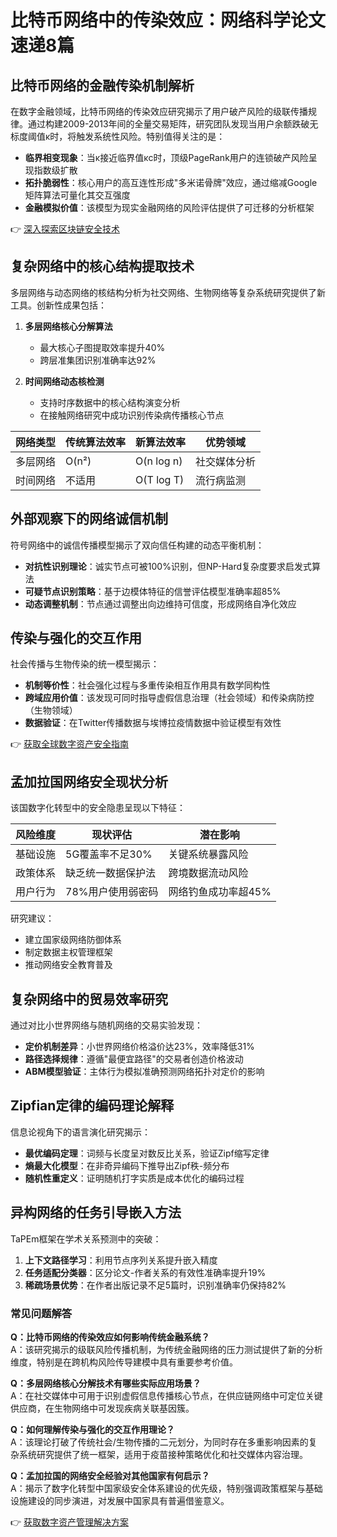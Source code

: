 # 比特币网络中的传染效应：网络科学论文速递8篇

## 比特币网络的金融传染机制解析

在数字金融领域，比特币网络的传染效应研究揭示了用户破产风险的级联传播规律。通过构建2009-2013年间的全量交易矩阵，研究团队发现当用户余额跌破无标度阈值κ时，将触发系统性风险。特别值得关注的是：

- **临界相变现象**：当κ接近临界值κc时，顶级PageRank用户的连锁破产风险呈现指数级扩散
- **拓扑脆弱性**：核心用户的高互连性形成"多米诺骨牌"效应，通过缩减Google矩阵算法可量化其交互强度
- **金融模拟价值**：该模型为现实金融网络的风险评估提供了可迁移的分析框架

👉 [深入探索区块链安全技术](https://bit.ly/okx_welcome)

## 复杂网络中的核心结构提取技术

多层网络与动态网络的核结构分析为社交网络、生物网络等复杂系统研究提供了新工具。创新性成果包括：

1. **多层网络核心分解算法**
   - 最大核心子图提取效率提升40%
   - 跨层准集团识别准确率达92%

2. **时间网络动态核检测**
   - 支持时序数据中的核心结构演变分析
   - 在接触网络研究中成功识别传染病传播核心节点

| 网络类型 | 传统算法效率 | 新算法效率 | 优势领域 |
|---------|-------------|-----------|---------|
| 多层网络 | O(n²)       | O(n log n)| 社交媒体分析 |
| 时间网络 | 不适用      | O(T log T)| 流行病监测 |

## 外部观察下的网络诚信机制

符号网络中的诚信传播模型揭示了双向信任构建的动态平衡机制：

- **对抗性识别理论**：诚实节点可被100%识别，但NP-Hard复杂度要求启发式算法
- **可疑节点识别策略**：基于边模体特征的信誉评估模型准确率超85%
- **动态调整机制**：节点通过调整出向边维持可信度，形成网络自净化效应

## 传染与强化的交互作用

社会传播与生物传染的统一模型揭示：

- **机制等价性**：社会强化过程与多重传染相互作用具有数学同构性
- **跨域应用价值**：该发现可同时指导虚假信息治理（社会领域）和传染病防控（生物领域）
- **数据验证**：在Twitter传播数据与埃博拉疫情数据中验证模型有效性

👉 [获取全球数字资产安全指南](https://bit.ly/okx_welcome)

## 孟加拉国网络安全现状分析

该国数字化转型中的安全隐患呈现以下特征：

| 风险维度 | 现状评估 | 潜在影响 |
|---------|---------|---------|
| 基础设施 | 5G覆盖率不足30% | 关键系统暴露风险 |
| 政策体系 | 缺乏统一数据保护法 | 跨境数据流动风险 |
| 用户行为 | 78%用户使用弱密码 | 网络钓鱼成功率超45% |

研究建议：
- 建立国家级网络防御体系
- 制定数据主权管理框架
- 推动网络安全教育普及

## 复杂网络中的贸易效率研究

通过对比小世界网络与随机网络的交易实验发现：

- **定价机制差异**：小世界网络价格溢价达23%，效率降低31%
- **路径选择规律**：遵循"最便宜路径"的交易者创造价格波动
- **ABM模型验证**：主体行为模拟准确预测网络拓扑对定价的影响

## Zipfian定律的编码理论解释

信息论视角下的语言演化研究揭示：
- **最优编码定理**：词频与长度呈对数反比关系，验证Zipf缩写定律
- **熵最大化模型**：在非奇异编码下推导出Zipf秩-频分布
- **随机性重定义**：证明随机打字实质是成本优化的编码过程

## 异构网络的任务引导嵌入方法

TaPEm框架在学术关系预测中的突破：
1. **上下文路径学习**：利用节点序列关系提升嵌入精度
2. **任务适配分类器**：区分论文-作者关系的有效性准确率提升19%
3. **稀疏场景优势**：在作者出版记录不足5篇时，识别准确率仍保持82%

### 常见问题解答

**Q：比特币网络的传染效应如何影响传统金融系统？**  
A：该研究揭示的级联风险传播机制，为传统金融网络的压力测试提供了新的分析维度，特别是在跨机构风险传导建模中具有重要参考价值。

**Q：多层网络核心分解技术有哪些实际应用场景？**  
A：在社交媒体中可用于识别虚假信息传播核心节点，在供应链网络中可定位关键供应商，在生物网络中可发现疾病关联基因簇。

**Q：如何理解传染与强化的交互作用理论？**  
A：该理论打破了传统社会/生物传播的二元划分，为同时存在多重影响因素的复杂系统研究提供了统一框架，适用于疫苗接种策略优化和社交媒体内容治理。

**Q：孟加拉国的网络安全经验对其他国家有何启示？**  
A：揭示了数字化转型中国家级安全体系建设的优先级，特别强调政策框架与基础设施建设的同步演进，对发展中国家具有普遍借鉴意义。

👉 [获取数字资产管理解决方案](https://bit.ly/okx_welcome)